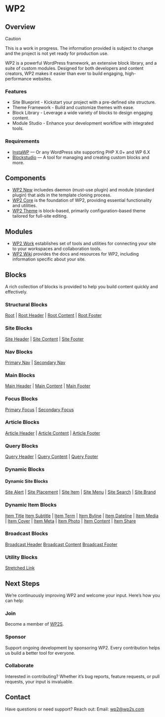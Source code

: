 # WP2

## Overview

> [!CAUTION]
> This is a work in progress. The information provided is subject to change and the project is not yet ready for production use.

WP2 is a powerful WordPress framework, an extensive block library, and a suite of custom modules. Designed for both developers and content creators, WP2 makes it easier than ever to build engaging, high-performance websites.

### Features

- Site Blueprint - Kickstart your project with a pre-defined site structure.
- Theme Framework - Build and customize themes with ease.
- Block Library -  Leverage a wide variety of blocks to design engaging content.
- Module Studio - Enhance your development workflow with integrated tools.

### Requirements

- [InstaWP](https://app.instawp.io/register?ref=39TUWaLAzX) — Or any WordPress site supporting PHP X.0+ and WP 6.X
- [Blockstudio](https://www.blockstudio.dev) — A tool for managing and creating custom blocks and more.

## Components

- [WP2 New](./wp-content/mu-plugins/wp2-new.php/) incluedes  daemon (must-use plugin) and module (standard plugin) that aids in the template cloning process.
- [WP2 Core](./wp-content/plugins/wp2/README.md) is the foundation of WP2, providing essential functionality and utilities.
- [WP2 Theme](./wp-content/themes/wp2/README.md) is block-based, primarily configuration-based theme tailored for full-site editing.

## Modules

- [WP2 Work](./wp-content/plugins/wp2-work/) establishes set of tools and utilities for connecting your site to your workspaces and collaboration tools.
- [WP2 Wiki](./wp-content/plugins/wp2-wiki/) provides the docs and resources for WP2, including information specific about your site.

## Blocks

A rich collection of blocks is provided to help you build content quickly and effectively.

### Structural Blocks
[Root](./wp-content/plugins/wp2/src/Blocks/Namespaces/wp2/Root/README.md) | [Root Header](./wp-content/plugins/wp2/src/Blocks/Namespaces/wp2/RootHeader/README.md) | [Root Content](./wp-content/plugins/wp2/src/Blocks/Namespaces/wp2/RootContent/README.md) | [Root Footer](./wp-content/plugins/wp2/src/Blocks/Namespaces/wp2/RootFooter/README.md)

### Site Blocks
 [Site Header](./wp-content/plugins/wp2/src/Blocks/Namespaces/wp2/SiteHeader/README.md) | [Site Content](./wp-content/plugins/wp2/src/Blocks/Namespaces/wp2/SiteContent/README.md) | [Site Footer](./wp-content/plugins/wp2/src/Blocks/Namespaces/wp2/SiteFooter/README.md)

### Nav Blocks
[Primary Nav](./wp-content/plugins/wp2/src/Blocks/Namespaces/wp2/NavPrimary/README.md) | [Secondary Nav](./wp-content/plugins/wp2/src/Blocks/Namespaces/wp2/NavSecondary/README.md)

### Main Blocks
[Main Header](./wp-content/plugins/wp2/src/Blocks/Namespaces/wp2/MainHeader/README.md) | [Main Content](./wp-content/plugins/wp2/src/Blocks/Namespaces/wp2/MainContent/README.md) | [Main Footer](./wp-content/plugins/wp2/src/Blocks/Namespaces/wp2/MainFooter/README.md)

### Focus Blocks
[Primary Focus](./wp-content/plugins/wp2/src/Blocks/Namespaces/wp2/PrimaryFocus/README.md) | [Secondary Focus](./wp-content/plugins/wp2/src/Blocks/Namespaces/wp2/SecondaryFocus/README.md)

### Article Blocks
[Article Header](./wp-content/plugins/wp2/src/Blocks/Namespaces/wp2/ArticleHeader/README.md) | [Article Content](./wp-content/plugins/wp2/src/Blocks/Namespaces/wp2/ArticleContent/README.md) | [Article Footer](./wp-content/plugins/wp2/src/Blocks/Namespaces/wp2/ArticleFooter/README.md)

### Query Blocks
[Query Header](./wp-content/plugins/wp2/src/Blocks/Namespaces/wp2/QueryHeader/README.md) | [Query Content](./wp-content/plugins/wp2/src/Blocks/Namespaces/wp2/QueryContent/README.md) | [Query Footer](./wp-content/plugins/wp2/src/Blocks/Namespaces/wp2/QueryFooter/README.md)

### Dynamic Blocks

#### Dynamic Site Blocks
[Site Alert](./wp-content/plugins/wp2/src/Blocks/Namespaces/wp2/SiteAlert/README.md) | [Site Placement](./wp-content/plugins/wp2/src/Blocks/Namespaces/wp2/SitePlacement/README.md) | [Site Item](./wp-content/plugins/wp2/src/Blocks/Namespaces/wp2/SiteItem/README.md) | [Site Menu](./wp-content/plugins/wp2/src/Blocks/Namespaces/wp2/SiteMenu/README.md) | [Site Search](./wp-content/plugins/wp2/src/Blocks/Namespaces/wp2/SiteSearch/README.md) | [Site Brand](./wp-content/plugins/wp2/src/Blocks/Namespaces/wp2/SiteBrand/README.md)

### Dynamic Item Blocks
[Item Title](./wp-content/plugins/wp2/src/Blocks/Namespaces/wp2/ItemTitle/README.md) [Item Subtitle](./wp-content/plugins/wp2/src/Blocks/Namespaces/wp2/ItemSubtitle/README.md) | [Item Term](./wp-content/plugins/wp2/src/Blocks/Namespaces/wp2/ItemTerm/README.md) | [Item Byline](./wp-content/plugins/wp2/src/Blocks/Namespaces/wp2/ItemByline/README.md) | [Item Dateline](./wp-content/plugins/wp2/src/Blocks/Namespaces/wp2/ItemDateline/README.md) | [Item Media](./wp-content/plugins/wp2/src/Blocks/Namespaces/wp2/ItemMedia/README.md) | [Item Cover](./wp-content/plugins/wp2/src/Blocks/Namespaces/wp2/ItemCover/README.md) | [Item Meta](./wp-content/plugins/wp2/src/Blocks/Namespaces/wp2/ItemMeta/README.md) | [Item Photo](./wp-content/plugins/wp2/src/Blocks/Namespaces/wp2/ItemPhoto/README.md) | [Item Content](./wp-content/plugins/wp2/src/Blocks/Namespaces/wp2/ItemContent/README.md) | [Item Share](./wp-content/plugins/wp2/src/Blocks/Namespaces/wp2/ItemShare/README.md)

### Broadcast Blocks
[Broadcast Header](./wp-content/plugins/wp2/src/Blocks/Namespaces/wp2/BroadcastHeader/README.md) [Broadcast Content](./wp-content/plugins/wp2/src/Blocks/Namespaces/wp2/BroadcastContent/README.md) [Broadcast Footer](./wp-content/plugins/wp2/src/Blocks/Namespaces/wp2/BroadcastFooter/README.md)

### Utility Blocks
[Stretched Link](./wp-content/plugins/wp2/src/Blocks/Namespaces/wp2/StretchedLink/README.md)

## Next Steps

We’re continuously improving WP2 and welcome your input. Here’s how you can help:

### Join

Become a member of [WP2S](https://www.wp2s.com/join/).

### Sponsor

Support ongoing development by sponsoring WP2. Every contribution helps us build a better tool for everyone.

### Collaborate

Interested in contributing? Whether it’s bug reports, feature requests, or pull requests, your input is invaluable.

## Contact

Have questions or need support? Reach out:
Email: [wp2@wp2s.com](mailto:hello+wp2@wp2s.com)
